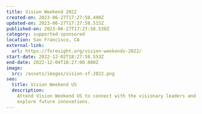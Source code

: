 ```yaml
---
title: Vision Weekend 2022
created-on: 2023-06-27T17:27:58.490Z
updated-on: 2023-06-27T17:27:58.515Z
published-on: 2023-06-27T17:27:58.530Z
category: supported-sponsored
location: San Francisco, CA
external-link:
  url: https://foresight.org/vision-weekends-2022/
start-date: 2022-12-02T18:27:58.553Z
end-date: 2022-12-04T18:27:00.000Z
image:
  src: /assets/images/vision-sf-2022.png
seo:
  title: Vision Weekend US
  description:
    Attend Vision Weekend US to connect with the visionary leaders and
    explore future innovations.
---
```

